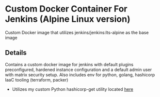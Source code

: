 # Custom Docker Container For Jenkins (Alpine Linux version)                                                     
Custom Docker image that utilizes jenkins/jenkins:lts-alpine as the base image    

## Details
Contains a custom docker image for jenkins with default plugins preconfigured, hardened instance configuration and a default admin user with matrix security setup.  Also includes env for python, golang, hashicorp IaaC tooling (terraform, packer)

 - Utilizes my custom Python hashicorp-get utility located [here](https://github.com/brian-provenzano/hashicorp-get)
